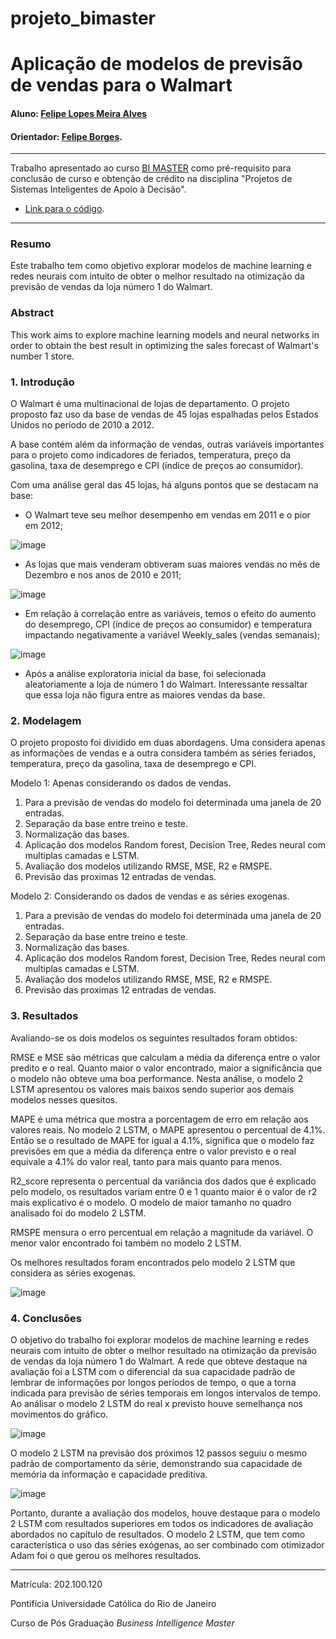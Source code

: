 # projeto_bimaster

<!-- antes de enviar a versão final, solicitamos que todos os comentários, colocados para orientação ao aluno, sejam removidos do arquivo -->
# Aplicação de modelos de previsão de vendas para o Walmart

#### Aluno: [Felipe Lopes Meira Alves](https://github.com/felipelopesmeira)
#### Orientador: [Felipe Borges](https://github.com/FelipeBorgesC).


---

Trabalho apresentado ao curso [BI MASTER](https://ica.puc-rio.ai/bi-master) como pré-requisito para conclusão de curso e obtenção de crédito na disciplina "Projetos de Sistemas Inteligentes de Apoio à Decisão".

<!-- para os links a seguir, caso os arquivos estejam no mesmo repositório que este README, não há necessidade de incluir o link completo: basta incluir o nome do arquivo, com extensão, que o GitHub completa o link corretamente -->
- [Link para o código](https://github.com/link_do_repositorio). <!-- caso não aplicável, remover esta linha -->





---

### Resumo

<!-- trocar o texto abaixo pelo resumo do trabalho, em português -->

Este trabalho tem como objetivo explorar modelos de machine learning e redes neurais com intuito de obter o melhor resultado na otimização da previsão de vendas da loja número 1 do Walmart.



### Abstract <!-- Opcional! Caso não aplicável, remover esta seção -->

<!-- trocar o texto abaixo pelo resumo do trabalho, em inglês -->

This work aims to explore machine learning models and neural networks in order to obtain the best result in optimizing the sales forecast of Walmart's number 1 store.

### 1. Introdução

O Walmart é uma multinacional de lojas de departamento. O projeto proposto faz uso da base de vendas de 45 lojas espalhadas pelos Estados Unidos no período de 2010 a 2012.

A base contém além da informação de vendas, outras variáveis importantes para o projeto como indicadores de feriados, temperatura, preço da gasolina, taxa de desemprego e CPI (índice de preços ao consumidor).

Com uma análise geral das 45 lojas, há alguns pontos que se destacam na base:

- O Walmart teve seu melhor desempenho em vendas em 2011 e o pior em 2012;

![image](https://user-images.githubusercontent.com/48620885/174113940-a7928b86-5c13-4865-9fca-38dd37c2582a.png)


- As lojas que mais venderam obtiveram suas maiores vendas no mês de Dezembro e nos anos de 2010 e 2011;

![image](https://user-images.githubusercontent.com/48620885/174111929-351dd97b-2bc9-4e88-ab45-5ad0afd898f5.png)


- Em relação à correlação entre as variáveis, temos o efeito do aumento do desemprego, CPI (índice de preços ao consumidor) e temperatura impactando negativamente a variável Weekly_sales (vendas semanais);

![image](https://user-images.githubusercontent.com/48620885/174110264-cd8bfe9a-2512-4227-b874-7deb2a2df81a.png)

- Após a análise exploratoria inicial da base, foi selecionada aleatoriamente a loja de número 1 do Walmart. Interessante ressaltar que essa loja não figura entre as maiores vendas da base.

### 2. Modelagem

O projeto proposto foi dividido em duas abordagens. Uma considera apenas as informações de vendas e a outra considera também as séries feriados, temperatura, preço da gasolina, taxa de desemprego e CPI.

Modelo 1: Apenas considerando os dados de vendas.

1. Para a previsão de vendas do modelo foi determinada uma janela de 20 entradas.
2. Separação da base entre treino e teste. 
3. Normalização das bases.
4. Aplicação dos modelos Random forest, Decision Tree, Redes neural com multiplas camadas e LSTM.
5. Avaliação dos modelos utilizando RMSE, MSE, R2 e RMSPE.
6. Previsão das proximas 12 entradas de vendas.

Modelo 2: Considerando os dados de vendas e as séries exogenas.

1. Para a previsão de vendas do modelo foi determinada uma janela de 20 entradas.
2. Separação da base entre treino e teste. 
3. Normalização das bases.
4. Aplicação dos modelos Random forest, Decision Tree, Redes neural com multiplas camadas e LSTM.
5. Avaliação dos modelos utilizando RMSE, MSE, R2 e RMSPE.
6. Previsão das proximas 12 entradas de vendas.

### 3. Resultados

Avaliando-se os dois modelos os seguintes resultados foram obtidos:

RMSE e MSE são métricas que calculam a média da diferença entre o valor predito e o real. Quanto maior o valor encontrado, maior a significância que o modelo não obteve uma boa performance. Nesta análise, o modelo 2 LSTM apresentou os valores mais baixos sendo superior aos demais modelos nesses quesitos. 

MAPE é uma métrica que mostra a porcentagem de erro em relação aos valores reais. No modelo 2 LSTM, o MAPE apresentou o percentual de 4.1%. Então se o resultado de MAPE for igual a 4.1%, significa que o modelo faz previsões em que a média da diferença entre o valor previsto e o real equivale a 4.1% do valor real, tanto para mais quanto para menos.

R2_score representa o percentual da variância dos dados que é explicado pelo modelo, os resultados variam entre 0 e 1 quanto maior é o valor de r2 mais explicativo é o modelo. O modelo de maior tamanho no quadro analisado foi do modelo 2 LSTM. 

RMSPE mensura o erro percentual em relação a magnitude da variável. O menor valor encontrado foi também no modelo 2 LSTM.

Os melhores resultados foram encontrados pelo modelo 2 LSTM que considera as séries exogenas.

![image](https://user-images.githubusercontent.com/48620885/177659988-0a367aa7-58fc-4f73-9410-55a46f09a3be.png)



### 4. Conclusões

O objetivo do trabalho foi explorar modelos de machine learning e redes neurais com intuito de obter o melhor resultado na otimização da previsão de vendas da loja número 1 do Walmart. A rede que obteve destaque na avaliação foi a LSTM com o diferencial da sua capacidade padrão de lembrar de informações por longos períodos de tempo, o que a torna indicada para previsão de séries temporais em longos intervalos de tempo. Ao análisar o modelo 2 LSTM do real x previsto houve semelhança nos movimentos do gráfico. 

![image](https://user-images.githubusercontent.com/48620885/179369590-18a77eab-0649-414d-908b-6fd625e036a6.png)


O modelo 2 LSTM na previsão dos próximos 12 passos seguiu o mesmo padrão de comportamento da série, demonstrando sua capacidade de memória da informação e capacidade preditiva.

![image](https://user-images.githubusercontent.com/48620885/178614862-e0dd2dc3-2494-4c95-8c77-5f3e54a59303.png)

Portanto, durante a avaliação dos modelos, houve destaque para o modelo 2 LSTM com resultados superiores em todos os indicadores de avaliação abordados no capítulo de resultados. O modelo 2 LSTM, que tem como característica o uso das séries exógenas, ao ser combinado com otimizador Adam foi o que gerou os melhores resultados.


---

Matrícula: 202.100.120  

Pontifícia Universidade Católica do Rio de Janeiro

Curso de Pós Graduação *Business Intelligence Master*
